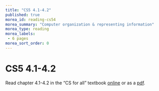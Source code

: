 ```yaml
---
title: "CS5 4.1-4.2"
published: true
morea_id: reading-cs54
morea_summary: "Computer organization & representing information"
morea_type: reading
morea_labels:
 - 6 pages
morea_sort_order: 0
---
```

# CS5 4.1-4.2

Read chapter 4.1-4.2 in the “CS for all” textbook  [online](http://www.cs.hmc.edu/csforall/ComputerOrganization/ComputerOrganization.html#introduction-to-computer-organization) or as a [pdf]({{site.baseurl}}/morea/materials/cs5book.pdf).